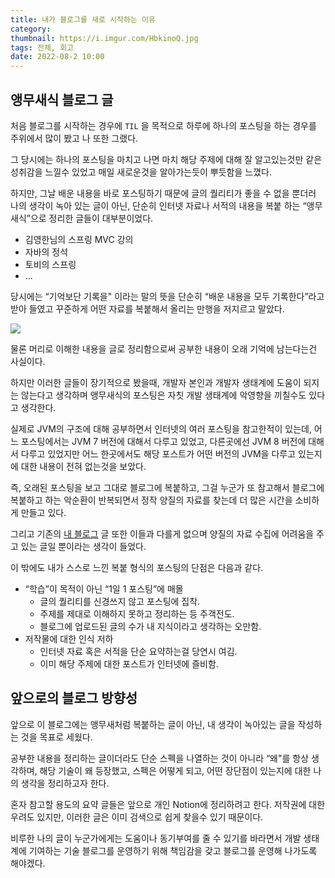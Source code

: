 ```yaml
---
title: 내가 블로그를 새로 시작하는 이유
category:
thumbnail: https://i.imgur.com/HbkinoQ.jpg
tags: 전체, 회고
date: 2022-08-2 10:00
---
```


## 앵무새식 블로그 글

처음 블로그를 시작하는 경우에 `TIL` 을 목적으로 하루에 하나의 포스팅을 하는 경우를 주위에서 많이 봤고 나 또한 그랬다.

그 당시에는 하나의 포스팅을 마치고 나면 마치 해당 주제에 대해 잘 알고있는것만 같은 성취감을 느낄수 있었고 매일 새로운것을 알아가는듯이 뿌듯함을 느꼈다.

하지만, 그날 배운 내용을 바로 포스팅하기 때문에 글의 퀄리티가 좋을 수 없을 뿐더러 나의 생각이 녹아 있는 글이 아닌, 단순히 인터넷 자료나 서적의 내용을 복붙 하는 “앵무새식”으로 정리한 글들이 대부분이었다.

- 김영한님의 스프링 MVC 강의
- 자바의 정석
- 토비의 스프링
- …

당시에는 “기억보단 기록을" 이라는 말의 뜻을 단순히 “배운 내용을 모두 기록한다”라고 받아 들였고 꾸준하게 어떤 자료를 복붙해서 올리는 만행을 저지르고 말았다.

![](https://i.imgur.com/2BFLxo2.png)

물론 머리로 이해한 내용을 글로 정리함으로써 공부한 내용이 오래 기억에 남는다는건 사실이다.

하지만 이러한 글들이 장기적으로 봤을때, 개발자 본인과 개발자 생태계에 도움이 되지는 않는다고 생각하며 앵무새식의 포스팅은 자칫 개발 생태계에 악영향을 끼칠수도 있다고 생각한다.

실제로 JVM의 구조에 대해 공부하면서 인터넷의 여러 포스팅을 참고한적이 있는데, 어느 포스팅에서는 JVM 7 버전에 대해서 다루고 있었고, 다른곳에선 JVM 8 버전에 대해서 다루고 있었지만 어느 한곳에서도 해당 포스트가 어떤 버전의 JVM을 다루고 있는지에 대한 내용이 전혀 없는것을 보았다.

즉, 오래된 포스팅을 보고 그대로 블로그에 복붙하고, 그걸 누군가 또 참고해서 블로그에 복붙하고 하는 악순환이 반복되면서 정작 양질의 자료를 찾는데 더 많은 시간을 소비하게 만들고 있다.

그리고 기존의 [내 블로그](https://headf1rst.github.io/) 글 또한 이들과 다를게 없으며 양질의 자료 수집에 어려움을 주고 있는 글일 뿐이라는 생각이 들었다.

이 밖에도 내가 스스로 느낀 복붙 형식의 포스팅의 단점은 다음과 같다.

- “학습”이 목적이 아닌 “1일 1 포스팅”에 매몰
    - 글의 퀄리티를 신경쓰지 않고 포스팅에 집착.
    - 주제를 제대로 이해하지 못하고 정리하는 등 주객전도.
    - 블로그에 업로드된 글의 수가 내 지식이라고 생각하는 오만함.
- 저작물에 대한 인식 저하
    - 인터넷 자료 혹은 서적을 단순 요약하는걸 당연시 여김.
    - 이미 해당 주제에 대한 포스트가 인터넷에 즐비함.

## 앞으로의 블로그 방향성

앞으로 이 블로그에는 앵무새처럼 복붙하는 글이 아닌, 내 생각이 녹아있는 글을 작성하는 것을 목표로 세웠다.

공부한 내용을 정리하는 글이더라도 단순 스펙을 나열하는 것이 아니라 “왜"를 항상 생각하며, 해당 기술이 왜 등장했고, 스펙은 어떻게 되고, 어떤 장단점이 있는지에 대한 나의 생각을 정리하고자 한다.

혼자 참고할 용도의 요약 글들은 앞으로 개인 Notion에 정리하려고 한다.  저작권에 대한 우려도 있지만, 이러한 글은 이미 검색으로 쉽게 찾을수 있기 때문이다.

비루한 나의 글이 누군가에게는 도움이나 동기부여를 줄 수 있기를 바라면서 개발 생태계에 기여하는 기술 블로그를 운영하기 위해 책임감을 갖고 블로그를 운영해 나가도록 해야겠다.
